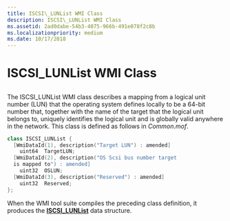 ```yaml
---
title: ISCSI\_LUNList WMI Class
description: ISCSI\_LUNList WMI Class
ms.assetid: 2ad0dabe-54b3-4075-966b-491e078f2c8b
ms.localizationpriority: medium
ms.date: 10/17/2018
---
```


# ISCSI\_LUNList WMI Class


## <span id="ddk_iscsi_lunlist_wmi_class_kr"></span><span id="DDK_ISCSI_LUNLIST_WMI_CLASS_KR"></span>


The ISCSI\_LUNList WMI class describes a mapping from a logical unit number (LUN) that the operating system defines locally to be a 64-bit number that, together with the name of the target that the logical unit belongs to, uniquely identifies the logical unit and is globally valid anywhere in the network. This class is defined as follows in *Common.mof*.

```cpp
class ISCSI_LUNList {
  [WmiDataId(1), description("Target LUN") : amended]
    uint64  TargetLUN;
  [WmiDataId(2), description("OS Scsi bus number target
  is mapped to") : amended]
    uint32  OSLUN;
  [WmiDataId(3), description("Reserved") : amended]
    uint32  Reserved;
};
```

When the WMI tool suite compiles the preceding class definition, it produces the [**ISCSI\_LUNList**](https://docs.microsoft.com/windows-hardware/drivers/ddi/content/iscsidef/ns-iscsidef-_iscsi_lunlist) data structure.

 

 





